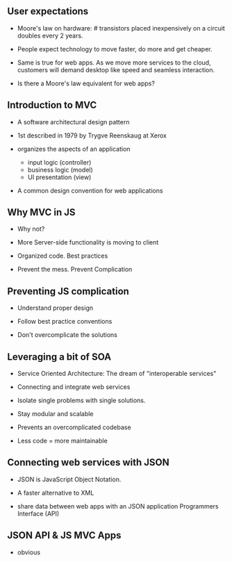 ## User expectations 

- Moore's law on hardware: # transistors placed inexpensively on a circuit doubles every 2 years.

- People expect technology to move faster, do more and get cheaper.   

- Same is true for web apps.  As we move more services to the cloud, customers will demand desktop like speed and seamless interaction.

- Is there a Moore's law equivalent for web apps?


## Introduction to MVC 

- A software architectural design pattern 

- 1st described in 1979 by Trygve Reenskaug at Xerox 

- organizes the aspects of an application
  - input logic (controller)
  - business logic (model)
  - UI presentation (view) 

- A common design convention for web applications


## Why MVC in JS 

- Why not?

- More Server-side functionality is moving to client

- Organized code. Best practices

- Prevent the mess. Prevent Complication 

## Preventing JS complication

- Understand proper design

- Follow best practice conventions

- Don't overcomplicate the solutions

## Leveraging a bit of SOA

- Service Oriented Architecture: The dream of "interoperable services"

- Connecting and integrate web services

- Isolate single problems with single solutions.

- Stay modular and scalable

- Prevents an overcomplicated codebase

- Less code = more maintainable

## Connecting web services with JSON

- JSON is JavaScript Object Notation.

- A faster alternative to XML

- share data between web apps with an JSON application Programmers Interface (API)

## JSON API & JS MVC Apps

- obvious





